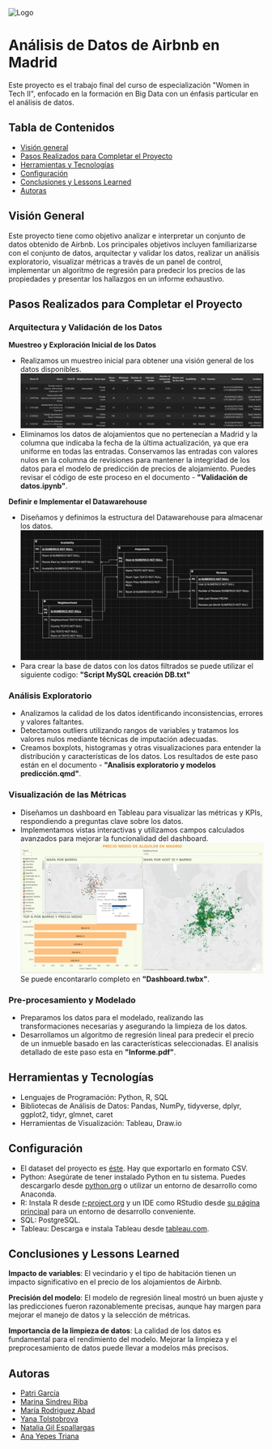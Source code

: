 
![Logo](https://keepcoding.io/wp-content/uploads/2022/01/cropped-logo-keepcoding-Tech-School.png)


# Análisis de Datos de Airbnb en Madrid

Este proyecto es el trabajo final del curso de especialización "Women in Tech II", enfocado en la formación en Big Data con un énfasis particular en el análisis de datos. 
## Tabla de Contenidos
* [Visión general](#visión-general)
* [Pasos Realizados para Completar el Proyecto](#pasos-realizados-para-completar-el-proyecto)
* [Herramientas y Tecnologías](#herramientas-y-tecnologías)
* [Configuración](#configuracion)
* [Conclusiones y Lessons Learned](#conclusiones-y-lessons-learned)
* [Autoras](#autoras)

## Visión General
Este proyecto tiene como objetivo analizar e interpretar un conjunto de datos obtenido de Airbnb. Los principales objetivos incluyen familiarizarse con el conjunto de datos, arquitectar y validar los datos, realizar un análisis exploratorio, visualizar métricas a través de un panel de control, implementar un algoritmo de regresión para predecir los precios de las propiedades y presentar los hallazgos en un informe exhaustivo.
## Pasos Realizados para Completar el Proyecto

### Arquitectura y Validación de los Datos
**Muestreo y Exploración Inicial de los Datos**
   - Realizamos un muestreo inicial para obtener una visión general de los datos disponibles. ![datos](./src/datos.png)
   - Eliminamos los datos de alojamientos que no pertenecían a Madrid y la columna que indicaba la fecha de la última actualización, ya que era uniforme en todas las entradas. Conservamos las entradas con valores nulos en la columna de revisiones para mantener la integridad de los datos para el modelo de predicción de precios de alojamiento. Puedes revisar el código de este proceso en el documento - **"Validación de datos.ipynb"**.

**Definir e Implementar el Datawarehouse**
   - Diseñamos y definimos la estructura del Datawarehouse para almacenar los datos. ![Diagrama draw.io](./src/Diagrama.jpg)
   - Para crear la base de datos con los datos filtrados se puede utilizar el siguiente codigo: **"Script MySQL creación DB.txt"**
### Análisis Exploratorio
   - Analizamos la calidad de los datos identificando inconsistencias, errores y valores faltantes.
   - Detectamos outliers utilizando rangos de variables y tratamos los valores nulos mediante técnicas de imputación adecuadas.
   - Creamos boxplots, histogramas y otras visualizaciones para entender la distribución y características de los datos.
   Los resultados de este paso están en el documento - **"Analisis exploratorio y modelos predicción.qmd"**.

### Visualización de las Métricas
   - Diseñamos un dashboard en Tableau para visualizar las métricas y KPIs, respondiendo a preguntas clave sobre los datos.
   - Implementamos vistas interactivas y utilizamos campos calculados avanzados para mejorar la funcionalidad del dashboard.
   ![Dashboard](./src/Dashboard.png)
Se puede encontararlo completo en **"Dashboard.twbx"**.
### Pre-procesamiento y Modelado

   - Preparamos los datos para el modelado, realizando las transformaciones necesarias y asegurando la limpieza de los datos.
   - Desarrollamos un algoritmo de regresión lineal para predecir el precio de un inmueble basado en las características seleccionadas.
El analisis detallado de este paso esta en **"Informe.pdf"**.



## Herramientas y Tecnologías
- Lenguajes de Programación: Python, R, SQL
- Bibliotecas de Análisis de Datos: Pandas, NumPy, tidyverse, dplyr, ggplot2, tidyr, glmnet, caret
- Herramientas de Visualización: Tableau, Draw.io


## Configuración
- El dataset del proyecto es [éste](https://public.opendatasoft.com/explore/dataset/air-bnb-listings/export/?disjunctive.neighbourhood&disjunctive.column_10&disjunctive.city&q=Madrid&location=7,40.5931,-4.422&basemap=jawg.light). Hay que exportarlo en formato CSV.
- Python: Asegúrate de tener instalado Python en tu sistema. Puedes descargarlo desde [python.org](https://www.python.org/) o utilizar un entorno de desarrollo como Anaconda.
- R: Instala R desde [r-project.org](https://www.r-project.org/) y un IDE como RStudio desde [su página principal](https://posit.co/download/rstudio-desktop/) para un entorno de desarrollo conveniente.
- SQL: PostgreSQL.
- Tableau: Descarga e instala Tableau desde [tableau.com](https://www.tableau.com/es-es/products/desktop/download).

    
## Conclusiones y Lessons Learned

**Impacto de variables**: El vecindario y el tipo de habitación tienen un impacto significativo en el precio de los alojamientos de Airbnb.

**Precisión del modelo**: El modelo de regresión lineal mostró un buen ajuste y las predicciones fueron razonablemente precisas, aunque hay margen para mejorar el manejo de datos y la selección de métricas.

**Importancia de la limpieza de datos**: La calidad de los datos es fundamental para el rendimiento del modelo. Mejorar la limpieza y el preprocesamiento de datos puede llevar a modelos más precisos. 


## Autoras

- [Patri García](https://github.com/pgarcgarc)
- [Marina Sindreu Riba](https://github.com/msindreu)
- [María Rodriguez Abad](https://github.com/MariaRgezAbad)
- [Yana Tolstobrova](https://github.com/yana-tolstobrova)
- [Natalia Gil Espallargas](https://github.com/Nataliage)
- [Ana Yepes Triana](https://github.com/Anayepes)

